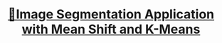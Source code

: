 ---
title: "<a href='https://huggingface.co/spaces/Ynvers/Segment'>🎨Image Segmentation Application with Mean Shift and K-Means</a>"
excerpt: "An interactive application for segmenting images, built from scratch using custom implementations of Mean Shift and K-Means algorithms. This tool is designed for precision and learning, featuring step-by-step visualizations of the segmentation process and interactive demonstrations.<br/><img src='../images/Segment_image.png'>"
collection: portfolio
---
